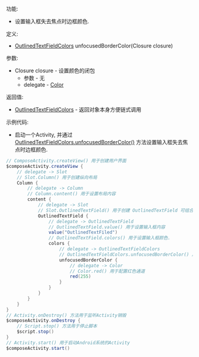 功能:

+ 设置输入框失去焦点时边框颜色.

定义:

+ [OutlinedTextFieldColors](/API/UI/Compose/Theme/Color/OutlinedTextFieldColors/README.md)
  unfocusedBorderColor(Closure closure)

参数:

+ Closure closure - 设置颜色的闭包
    + 参数 - 无
    + delegate - [Color](/API/UI/Compose/Theme/Color/Color/README.md)

返回值:

+ [OutlinedTextFieldColors](/API/UI/Compose/Theme/Color/OutlinedTextFieldColors/README.md) - 返回对象本身方便链式调用

示例代码:

+ 启动一个Activity,
  并通过 [OutlinedTextFieldColors.unfocusedBorderColor()](/API/UI/Compose/Theme/Color/OutlinedTextFieldColors/README.md?id=unfocusedBorderColor)
  方法设置输入框失去焦点时边框颜色.

```groovy
// ComposeActivity.createView() 用于创建用户界面
$composeActivity.createView {
    // delegate -> Slot
    // Slot.Column() 用于创建纵向布局
    Column {
        // delegate -> Column
        // Column.content() 用于设置布局内容
        content {
            // delegate -> Slot
            // Slot.OutlinedTextField() 用于创建 OutlinedTextField 可组合项
            OutlinedTextField {
                // delegate -> OutlinedTextField
                // OutlinedTextField.value() 用于设置输入框内容
                value("OutlinedTextFiled")
                // OutlinedTextField.colors() 用于设置输入框颜色.
                colors {
                    // delegate -> OutlinedTextFieldColors
                    // OutlinedTextFieldColors.unfocusedBorderColor() 用于设置输入框失去焦点时边框颜色
                    unfocusedBorderColor {
                        // delegate -> Color
                        // Color.red() 用于配置红色通道
                        red(255)
                    }
                }
            }
        }
    }
}
// Activity.onDestroy() 方法用于监听Activity销毁
$composeActivity.onDestroy {
    // Script.stop() 方法用于停止脚本
    $script.stop()
}
// Activity.start() 用于启动Android系统的Activity
$composeActivity.start()
```